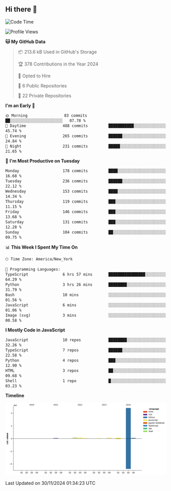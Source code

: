 ## Hi there 👋

<!--START_SECTION:waka-->
![Code Time](http://img.shields.io/badge/Code%20Time-131%20hrs%2011%20mins-blue)

![Profile Views](http://img.shields.io/badge/Profile%20Views-0-blue)

**🐱 My GitHub Data** 

> 📦 213.6 kB Used in GitHub's Storage 
 > 
> 🏆 378 Contributions in the Year 2024
 > 
> 💼 Opted to Hire
 > 
> 📜 6 Public Repositories 
 > 
> 🔑 22 Private Repositories 
 > 
**I'm an Early 🐤** 

```text
🌞 Morning                83 commits          ██░░░░░░░░░░░░░░░░░░░░░░░   07.78 % 
🌆 Daytime                488 commits         ███████████░░░░░░░░░░░░░░   45.74 % 
🌃 Evening                265 commits         ██████░░░░░░░░░░░░░░░░░░░   24.84 % 
🌙 Night                  231 commits         █████░░░░░░░░░░░░░░░░░░░░   21.65 % 
```
📅 **I'm Most Productive on Tuesday** 

```text
Monday                   178 commits         ████░░░░░░░░░░░░░░░░░░░░░   16.68 % 
Tuesday                  236 commits         ██████░░░░░░░░░░░░░░░░░░░   22.12 % 
Wednesday                153 commits         ████░░░░░░░░░░░░░░░░░░░░░   14.34 % 
Thursday                 119 commits         ███░░░░░░░░░░░░░░░░░░░░░░   11.15 % 
Friday                   146 commits         ███░░░░░░░░░░░░░░░░░░░░░░   13.68 % 
Saturday                 131 commits         ███░░░░░░░░░░░░░░░░░░░░░░   12.28 % 
Sunday                   104 commits         ██░░░░░░░░░░░░░░░░░░░░░░░   09.75 % 
```


📊 **This Week I Spent My Time On** 

```text
🕑︎ Time Zone: America/New_York

💬 Programming Languages: 
TypeScript               6 hrs 57 mins       ████████████████░░░░░░░░░   64.29 % 
Python                   3 hrs 26 mins       ████████░░░░░░░░░░░░░░░░░   31.79 % 
Bash                     10 mins             ░░░░░░░░░░░░░░░░░░░░░░░░░   01.56 % 
JavaScript               6 mins              ░░░░░░░░░░░░░░░░░░░░░░░░░   01.06 % 
Image (svg)              3 mins              ░░░░░░░░░░░░░░░░░░░░░░░░░   00.58 % 
```

**I Mostly Code in JavaScript** 

```text
JavaScript               10 repos            ████████░░░░░░░░░░░░░░░░░   32.26 % 
TypeScript               7 repos             ██████░░░░░░░░░░░░░░░░░░░   22.58 % 
Python                   4 repos             ███░░░░░░░░░░░░░░░░░░░░░░   12.90 % 
HTML                     3 repos             ██░░░░░░░░░░░░░░░░░░░░░░░   09.68 % 
Shell                    1 repo              █░░░░░░░░░░░░░░░░░░░░░░░░   03.23 % 
```



**Timeline**

![Lines of Code chart](https://raw.githubusercontent.com/dikshithvishnu/dikshithvishnu/main/assets/bar_graph.png)


 Last Updated on 30/11/2024 01:34:23 UTC
<!--END_SECTION:waka-->
